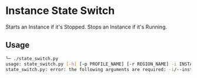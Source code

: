 # Instance State Switch

Starts an Instance if it's Stopped.
Stops an Instance if it's Running.


## Usage

```bash
╰─ ./state_switch.py
usage: state_switch.py [-h] [-p PROFILE_NAME] [-r REGION_NAME] -i INSTANCE_ID
state_switch.py: error: the following arguments are required: -i/--instance-id
```

